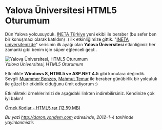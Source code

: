 # Yalova Üniversitesi HTML5 Oturumum 

Dün Yalova yolcusuyduk. [INETA Türkiye](http://www.inetatr.org/) yeni
ekibi ile beraber (bu sefer ben bir konuşmacı olarak katıldım) :) ilk
etkinliğimize gittik. "[INETA
üniversitenizde](http://davet.inetatr.org/Default.aspx)" serisinin ilk
ayağı olan **Yalova Üniversitesi** etkinliğimiz her zamanki gibi benim
için süper eğlenceli geçti.

![Yalova Üniversitesi, HTML5
Oturumum](../media/Yalova_Universitesi_HTML5_Oturumum/yalova_uni.jpg)\
*Yalova Üniversitesi, HTML5 Oturumum*

Etkinlikte **Windows 8, HTML5 ve ASP.NET 4.5** gibi konulara değindik.
Sevgili [Muammer Benzeş](http://www.muammerbenzes.com/), [Mahmut
Temur](http://www.mahmuttemur.com/) ile beraber günübirlik bir yolculuk
ile güzel bir etkinlik olduğunu ümit ediyorum :)

Etkinlikteki örneklerimizi de aşağıdaki linkten indirebilirsiniz.
Kendinize çok iyi bakın!

[Örnek Kodlar - HTML5.rar (12.59
MB)](../media/Yalova_Universitesi_HTML5_Oturumum/HTML5.rar)


*Bu yazi http://daron.yondem.com adresinde, 2012-1-4 tarihinde yayinlanmistir.*